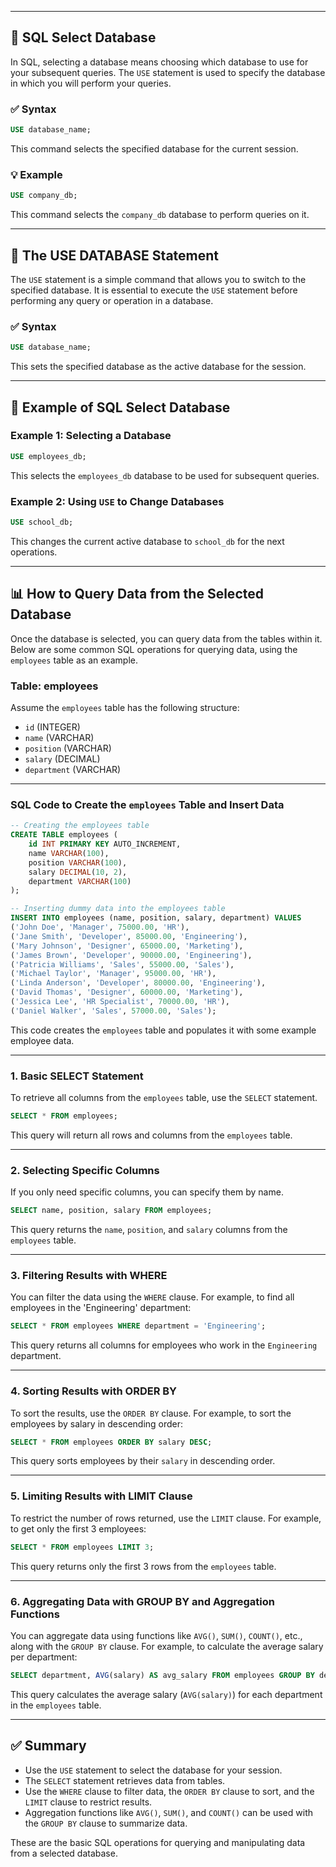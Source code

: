 
---

## 📘 SQL Select Database

In SQL, selecting a database means choosing which database to use for your subsequent queries. The `USE` statement is used to specify the database in which you will perform your queries.

### ✅ Syntax

```sql
USE database_name;
````

This command selects the specified database for the current session.

### 💡 Example

```sql
USE company_db;
```

This command selects the `company_db` database to perform queries on it.

---

## 🔄 The USE DATABASE Statement

The `USE` statement is a simple command that allows you to switch to the specified database. It is essential to execute the `USE` statement before performing any query or operation in a database.

### ✅ Syntax

```sql
USE database_name;
```

This sets the specified database as the active database for the session.

---

## 💪 Example of SQL Select Database

### Example 1: Selecting a Database

```sql
USE employees_db;
```

This selects the `employees_db` database to be used for subsequent queries.

### Example 2: Using `USE` to Change Databases

```sql
USE school_db;
```

This changes the current active database to `school_db` for the next operations.

---

## 📊 How to Query Data from the Selected Database

Once the database is selected, you can query data from the tables within it. Below are some common SQL operations for querying data, using the `employees` table as an example.

### Table: employees

Assume the `employees` table has the following structure:

* `id` (INTEGER)
* `name` (VARCHAR)
* `position` (VARCHAR)
* `salary` (DECIMAL)
* `department` (VARCHAR)

---

### SQL Code to Create the `employees` Table and Insert Data

```sql
-- Creating the employees table
CREATE TABLE employees (
    id INT PRIMARY KEY AUTO_INCREMENT,
    name VARCHAR(100),
    position VARCHAR(100),
    salary DECIMAL(10, 2),
    department VARCHAR(100)
);

-- Inserting dummy data into the employees table
INSERT INTO employees (name, position, salary, department) VALUES
('John Doe', 'Manager', 75000.00, 'HR'),
('Jane Smith', 'Developer', 85000.00, 'Engineering'),
('Mary Johnson', 'Designer', 65000.00, 'Marketing'),
('James Brown', 'Developer', 90000.00, 'Engineering'),
('Patricia Williams', 'Sales', 55000.00, 'Sales'),
('Michael Taylor', 'Manager', 95000.00, 'HR'),
('Linda Anderson', 'Developer', 80000.00, 'Engineering'),
('David Thomas', 'Designer', 60000.00, 'Marketing'),
('Jessica Lee', 'HR Specialist', 70000.00, 'HR'),
('Daniel Walker', 'Sales', 57000.00, 'Sales');
```

This code creates the `employees` table and populates it with some example employee data.

---

### 1. **Basic SELECT Statement**

To retrieve all columns from the `employees` table, use the `SELECT` statement.

```sql
SELECT * FROM employees;
```

This query will return all rows and columns from the `employees` table.

---

### 2. **Selecting Specific Columns**

If you only need specific columns, you can specify them by name.

```sql
SELECT name, position, salary FROM employees;
```

This query returns the `name`, `position`, and `salary` columns from the `employees` table.

---

### 3. **Filtering Results with WHERE**

You can filter the data using the `WHERE` clause. For example, to find all employees in the 'Engineering' department:

```sql
SELECT * FROM employees WHERE department = 'Engineering';
```

This query returns all columns for employees who work in the `Engineering` department.

---

### 4. **Sorting Results with ORDER BY**

To sort the results, use the `ORDER BY` clause. For example, to sort the employees by salary in descending order:

```sql
SELECT * FROM employees ORDER BY salary DESC;
```

This query sorts employees by their `salary` in descending order.

---

### 5. **Limiting Results with LIMIT Clause**

To restrict the number of rows returned, use the `LIMIT` clause. For example, to get only the first 3 employees:

```sql
SELECT * FROM employees LIMIT 3;
```

This query returns only the first 3 rows from the `employees` table.

---

### 6. **Aggregating Data with GROUP BY and Aggregation Functions**

You can aggregate data using functions like `AVG()`, `SUM()`, `COUNT()`, etc., along with the `GROUP BY` clause. For example, to calculate the average salary per department:

```sql
SELECT department, AVG(salary) AS avg_salary FROM employees GROUP BY department;
```

This query calculates the average salary (`AVG(salary)`) for each department in the `employees` table.

---

## ✅ Summary

* Use the `USE` statement to select the database for your session.
* The `SELECT` statement retrieves data from tables.
* Use the `WHERE` clause to filter data, the `ORDER BY` clause to sort, and the `LIMIT` clause to restrict results.
* Aggregation functions like `AVG()`, `SUM()`, and `COUNT()` can be used with the `GROUP BY` clause to summarize data.

These are the basic SQL operations for querying and manipulating data from a selected database.

````